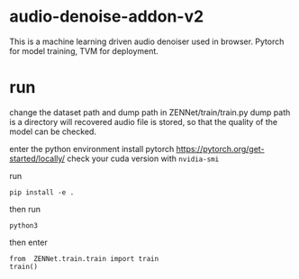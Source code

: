 # audio-denoise-addon-v2
This is a machine learning driven audio denoiser used in browser. Pytorch for model training, TVM for deployment.

# run
change the dataset path and dump path in ZENNet/train/train.py
dump path is a directory will recovered audio file is stored, so that the quality of the model can be checked.


enter the python environment
install pytorch https://pytorch.org/get-started/locally/ check your cuda version with `nvidia-smi`

run
```
pip install -e .
```

then run
```
python3
```

then enter
```
from  ZENNet.train.train import train
train()
```
